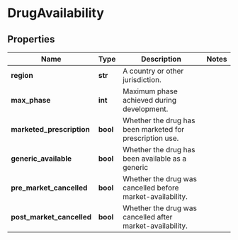 # DrugAvailability

## Properties
Name | Type | Description | Notes
------------ | ------------- | ------------- | -------------
**region** | **str** | A country or other jurisdiction. | 
**max_phase** | **int** | Maximum phase achieved during development. | 
**marketed_prescription** | **bool** | Whether the drug has been marketed for prescription use. | 
**generic_available** | **bool** | Whether the drug has been available as a generic | 
**pre_market_cancelled** | **bool** | Whether the drug was cancelled before market-availability. | 
**post_market_cancelled** | **bool** | Whether the drug was cancelled after market-availability. | 



